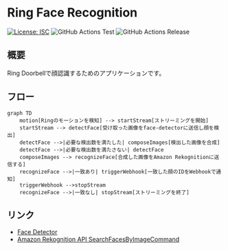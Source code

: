 # Ring Face Recognition

[![License: ISC](https://img.shields.io/github/license/nana4rider/ring-face-recognition)](LICENSE)
![GitHub Actions Test](https://github.com/nana4rider/ring-face-recognition/actions/workflows/test.yml/badge.svg)
![GitHub Actions Release](https://github.com/nana4rider/ring-face-recognition/actions/workflows/release.yml/badge.svg)

## 概要

Ring Doorbellで顔認識するためのアプリケーションです。

## フロー

```mermaid
graph TD
    motion[Ringのモーションを検知] --> startStream[ストリーミングを開始]
    startStream --> detectFace[受け取った画像をface-detectorに送信し顔を検出]
    detectFace -->|必要な検出数を満たした| composeImages[検出した画像を合成]
    detectFace -->|必要な検出数を満たさない| detectFace
    composeImages --> recognizeFace[合成した画像をAmazon Rekognitionに送信する]
    recognizeFace -->|一致あり| triggerWebhook[一致した顔のIDをWebhookで通知]
    triggerWebhook -->stopStream
    recognizeFace -->|一致なし| stopStream[ストリーミングを終了]
```

## リンク

- [Face Detector](https://github.com/nana4rider/face-detector)
- [Amazon Rekognition API SearchFacesByImageCommand](https://docs.aws.amazon.com/AWSJavaScriptSDK/v3/latest/client/rekognition/command/SearchFacesByImageCommand/)
